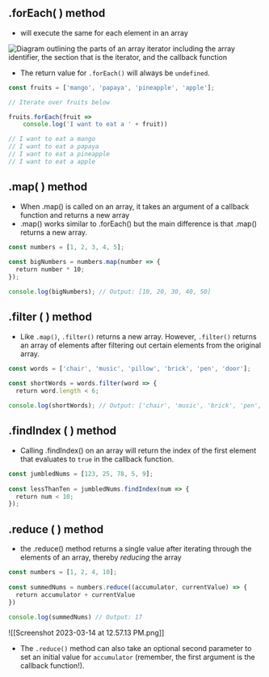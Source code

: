 ## .forEach( ) method

* will execute the same for each element in an array

![Diagram outlining the parts of an array iterator including the array identifier, the section that is the iterator, and the callback function](https://content.codecademy.com/courses/learn-javascript-iterators/iterator%20anatomy.svg)

-   The return value for `.forEach()` will always be `undefined`.

```js
const fruits = ['mango', 'papaya', 'pineapple', 'apple'];

// Iterate over fruits below

fruits.forEach(fruit =>
	console.log('I want to eat a ' + fruit))

// I want to eat a mango
// I want to eat a papaya
// I want to eat a pineapple
// I want to eat a apple
```

## .map( ) method

* When .map() is called on an array, it takes an argument of a callback function and returns a new array
* .map() works similar to .forEach() but the main difference is that .map() returns a new array.

```js
const numbers = [1, 2, 3, 4, 5];  
  
const bigNumbers = numbers.map(number => {  
  return number * 10;  
});

console.log(bigNumbers); // Output: [10, 20, 30, 40, 50]
```

## .filter ( ) method

* Like `.map()`, `.filter()` returns a new array. However, `.filter()` returns an array of elements after filtering out certain elements from the original array.

```js
const words = ['chair', 'music', 'pillow', 'brick', 'pen', 'door'];  
  
const shortWords = words.filter(word => {  
  return word.length < 6;  

console.log(shortWords); // Output: ['chair', 'music', 'brick', 'pen', 'door']
```

## .findIndex ( ) method

* Calling .findIndex() on an array will return the index of the first element that evaluates to `true` in the callback function.

```js 
const jumbledNums = [123, 25, 78, 5, 9];  
  
const lessThanTen = jumbledNums.findIndex(num => {  
  return num < 10;  
});
```

## .reduce ( ) method

* the .reduce() method returns a single value after iterating through the elements of an array, thereby _reducing_ the array

```js
const numbers = [1, 2, 4, 10];  
  
const summedNums = numbers.reduce((accumulator, currentValue) => {  
  return accumulator + currentValue  
})  
  
console.log(summedNums) // Output: 17
```

![[Screenshot 2023-03-14 at 12.57.13 PM.png]]

* The `.reduce()` method can also take an optional second parameter to set an initial value for `accumulator` (remember, the first argument is the callback function!). 



